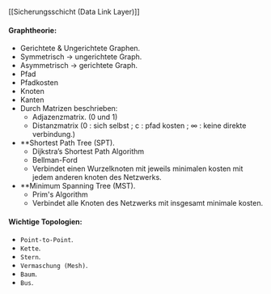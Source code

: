 [[Sicherungsschicht (Data Link Layer)]]
#### Graphtheorie:
- Gerichtete & Ungerichtete Graphen.
- Symmetrisch -> ungerichtete Graph.
- Asymmetrisch -> gerichtete Graph.
- Pfad
- Pfadkosten
- Knoten
- Kanten
- Durch Matrizen beschrieben:
	- Adjazenzmatrix. (0 und 1)
	- Distanzmatrix (0 : sich selbst ; c : pfad kosten ; ∞ : keine direkte verbindung.)
- **Shortest Path Tree (SPT).
	- Dijkstra’s Shortest Path Algorithm
	- Bellman-Ford
	- Verbindet einen Wurzelknoten mit jeweils minimalen kosten mit jedem anderen knoten des Netzwerks.
- **Minimum Spanning Tree (MST).
	- Prim's Algorithm
	- Verbindet alle Knoten des Netzwerks mit insgesamt minimale kosten.

#### Wichtige Topologien:
- `Point-to-Point`.
- `Kette`.
- `Stern`.
- `Vermaschung (Mesh)`.
- `Baum`.
- `Bus`.